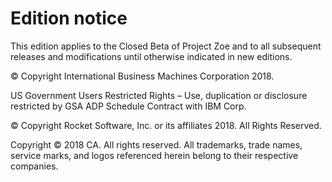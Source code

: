 # Edition notice

This edition applies to the Closed Beta of Project Zoe and to all subsequent releases and modifications until otherwise indicated in new editions.

© Copyright International Business Machines Corporation 2018.  

US Government Users Restricted Rights – Use, duplication or disclosure restricted by GSA ADP Schedule Contract with IBM Corp.  

© Copyright Rocket Software, Inc. or its affiliates 2018. All Rights Reserved.  

Copyright © 2018 CA. All rights reserved. All trademarks, trade names, service marks, and logos referenced herein belong to their respective companies. 
